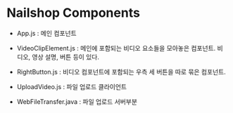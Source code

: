 # Nailshop Components
- App.js : 메인 컴포넌트
- VideoClipElement.js : 메인에 포함되는 비디오 요소들을 모아놓은 컴포넌트. 비디오, 영상 설명, 버튼 등이 있다.
- RightButton.js : 비디오 컴포넌트에 포함되는 우측 세 버튼을 따로 묶은 컴포넌트.

- UploadVideo.js : 파일 업로드 클라이언트
- WebFileTransfer.java : 파일 업로드 서버부분
